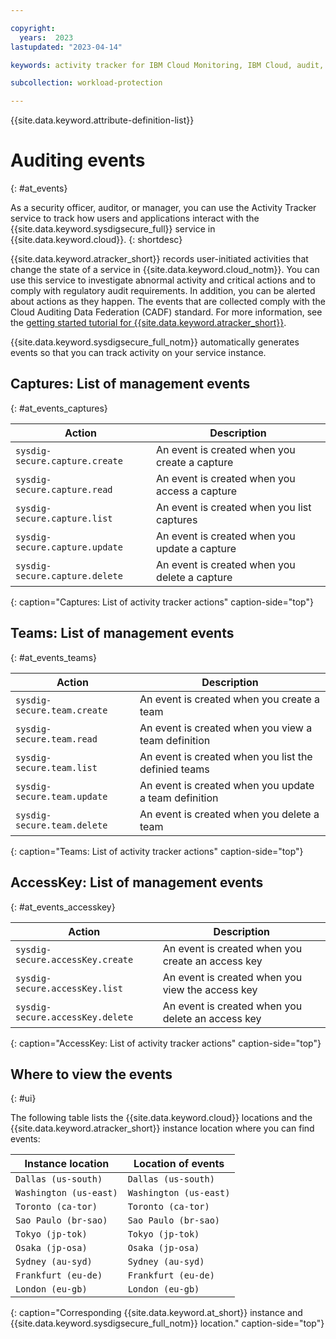 ```yaml
---

copyright:
  years:  2023
lastupdated: "2023-04-14"

keywords: activity tracker for IBM Cloud Monitoring, IBM Cloud, audit, activity tracker, events, audit logs

subcollection: workload-protection

---
```


{{site.data.keyword.attribute-definition-list}}


# Auditing events
{: #at_events}

As a security officer, auditor, or manager, you can use the Activity Tracker service to track how users and applications interact with the {{site.data.keyword.sysdigsecure_full}} service in {{site.data.keyword.cloud}}.
{: shortdesc}

{{site.data.keyword.atracker_short}} records user-initiated activities that change the state of a service in {{site.data.keyword.cloud_notm}}. You can use this service to investigate abnormal activity and critical actions and to comply with regulatory audit requirements. In addition, you can be alerted about actions as they happen. The events that are collected comply with the Cloud Auditing Data Federation (CADF) standard. For more information, see the [getting started tutorial for {{site.data.keyword.atracker_short}}](/docs/atracker?topic=atracker-getting-started).

{{site.data.keyword.sysdigsecure_full_notm}} automatically generates events so that you can track activity on your service instance.


## Captures: List of management events
{: #at_events_captures}

| Action                                | Description                                       |
|---------------------------------------|---------------------------------------------------|
| `sysdig-secure.capture.create`       | An event is created when you create a  capture |
| `sysdig-secure.capture.read`         | An event is created when you access a capture |
| `sysdig-secure.capture.list`       | An event is created when you list captures |
| `sysdig-secure.capture.update`       | An event is created when you update a capture |
| `sysdig-secure.capture.delete`       | An event is created when you delete a capture |
{: caption="Captures: List of activity tracker actions" caption-side="top"}


## Teams: List of management events
{: #at_events_teams}


| Action                                | Description                                       |
|---------------------------------------|---------------------------------------------------|
| `sysdig-secure.team.create`          | An event is created when you create a team |
| `sysdig-secure.team.read`            | An event is created when you view a team definition |
| `sysdig-secure.team.list`            | An event is created when you list the definied teams |
| `sysdig-secure.team.update`          | An event is created when you update a team definition |
| `sysdig-secure.team.delete`          | An event is created when you delete a team |
{: caption="Teams: List of activity tracker actions" caption-side="top"}


## AccessKey: List of management events
{: #at_events_accesskey}


| Action                                | Description                                       |
|---------------------------------------|---------------------------------------------------|
| `sysdig-secure.accessKey.create`          | An event is created when you create an access key |
| `sysdig-secure.accessKey.list`            | An event is created when you view the access key |
| `sysdig-secure.accessKey.delete`          | An event is created when you delete an access key |
{: caption="AccessKey: List of activity tracker actions" caption-side="top"}

## Where to view the events
{: #ui}

The following table lists the {{site.data.keyword.cloud}} locations and the {{site.data.keyword.atracker_short}} instance location where you can find events:

| Instance location         | Location of events  |
|-----------------------------|---------------------|
| `Dallas (us-south)`         | `Dallas (us-south)` |
| `Washington (us-east)`      | `Washington (us-east)` |
| `Toronto (ca-tor)`          | `Toronto (ca-tor)` |
| `Sao Paulo (br-sao)`        | `Sao Paulo (br-sao)` |
| `Tokyo (jp-tok)`            | `Tokyo (jp-tok)` |
| `Osaka (jp-osa)`            | `Osaka (jp-osa)` |
| `Sydney (au-syd)`           | `Sydney (au-syd)` |
| `Frankfurt (eu-de)`         | `Frankfurt (eu-de)` |
| `London (eu-gb)`            | `London (eu-gb)` |
{: caption="Corresponding {{site.data.keyword.at_short}} instance and {{site.data.keyword.sysdigsecure_full_notm}} location." caption-side="top"}
